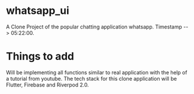 # whatsapp_ui

A Clone Project of the popular chatting application whatsapp. Timestamp --> 05:22:00.

# Things to add

Will be implementing all functions similar to real application with the help of a tutorial from youtube. The tech stack for this clone application will be Flutter, Firebase and Riverpod 2.0.
